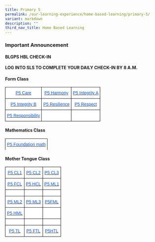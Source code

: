 ```yaml
---
title: Primary 5
permalink: /our-learning-experience/home-based-learning/primary-5/
variant: markdown
description: ""
third_nav_title: Home Based Learning
---
```

### Important&nbsp;Announcement

#### BLGPS HBL CHECK-IN

**LOG INTO SLS TO COMPLETE YOUR DAILY CHECK-IN BY 8 A.M.**

#### Form Class

<style type="text/css">
.tg  {border-collapse:collapse;border-spacing:0;}
.tg td{border-color:black;border-style:solid;border-width:1px;font-family:Arial, sans-serif;font-size:14px;
  overflow:hidden;padding:10px 5px;word-break:normal;}
.tg th{border-color:black;border-style:solid;border-width:1px;font-family:Arial, sans-serif;font-size:14px;
  font-weight:normal;overflow:hidden;padding:10px 5px;word-break:normal;}
.tg .tg-db9x{background-color:#FFF;color:#15C;text-align:center;text-decoration:underline;vertical-align:top}
.tg .tg-ktyi{background-color:#FFF;text-align:left;vertical-align:top}
</style>
<table class="tg">
<thead>
  <tr>
    <th class="tg-db9x"><a href="https://docs.google.com/document/d/1N2y8f3dgI05Gx_QFjbMifLDqUx4F8l5l/edit"><span style="color:#15C;background-color:transparent">P5 Care</span></a></th>
    <th class="tg-db9x"><a href="https://docs.google.com/document/d/1FBK25QGNnVEXBem8H2iIQ1vGJ8X8GlPA/edit"><span style="color:#15C;background-color:transparent">P5 Harmony</span></a></th>
    <th class="tg-db9x"><a href="https://docs.google.com/document/d/1MOxWKysF8qll17g0LmXb-aU5dcIXBryA/edit"><span style="color:#15C;background-color:transparent">P5 Integrity A</span></a></th>
  </tr>
</thead>
<tbody>
  <tr>
    <td class="tg-db9x"><a href="https://docs.google.com/document/d/1RVwJXjTHjkv-dFnjNhU3IK4sPITk_ikB/edit"><span style="color:#15C;background-color:transparent">P5 Integrity B</span></a></td>
    <td class="tg-db9x"><a href="https://docs.google.com/document/d/1Ht1bRZFeTzU03RGbwNo0oIgR7Vt4D15v/edit"><span style="color:#15C;background-color:transparent">P5 Resilience</span></a></td>
    <td class="tg-db9x"><a href="https://docs.google.com/document/d/16qhXWfQq_XJicKRaBXCjUpwcgWN_hFNU/edit"><span style="color:#15C;background-color:transparent">P5 Respect</span></a></td>
  </tr>
  <tr>
    <td class="tg-db9x"><a href="https://docs.google.com/document/d/11hv4f6ogflhC8N_F8DY48HVEi3z-qKrJ/edit"><span style="color:#15C;background-color:transparent">P5 Responsibility</span></a></td>
    <td class="tg-ktyi"></td>
    <td class="tg-ktyi"></td>
  </tr>
</tbody>
</table>

#### Mathematics Class


<style type="text/css">
.tg  {border-collapse:collapse;border-spacing:0;}
.tg td{border-color:black;border-style:solid;border-width:1px;font-family:Arial, sans-serif;font-size:14px;
  overflow:hidden;padding:10px 5px;word-break:normal;}
.tg th{border-color:black;border-style:solid;border-width:1px;font-family:Arial, sans-serif;font-size:14px;
  font-weight:normal;overflow:hidden;padding:10px 5px;word-break:normal;}
.tg .tg-db9x{background-color:#FFF;color:#15C;text-align:center;text-decoration:underline;vertical-align:top}
.tg .tg-ktyi{background-color:#FFF;text-align:left;vertical-align:top}
</style>
<table class="tg">
<thead>
  <tr>
    <th class="tg-db9x"><a href="https://docs.google.com/document/d/1s77z_5OOjhqyr-KelD-ppNbWO1baBpAI/edit?usp=sharing&amp;ouid=105417872371350287373&amp;rtpof=true&amp;sd=true"><span style="color:#15C;background-color:transparent">P5 Foundation math</span></a></th>

  </tr>
  <tr>
  </tr>

</thead></table>

#### Mother Tongue Class


<style type="text/css">
.tg  {border-collapse:collapse;border-spacing:0;}
.tg td{border-color:black;border-style:solid;border-width:1px;font-family:Arial, sans-serif;font-size:14px;
  overflow:hidden;padding:10px 5px;word-break:normal;}
.tg th{border-color:black;border-style:solid;border-width:1px;font-family:Arial, sans-serif;font-size:14px;
  font-weight:normal;overflow:hidden;padding:10px 5px;word-break:normal;}
.tg .tg-db9x{background-color:#FFF;color:#15C;text-align:center;text-decoration:underline;vertical-align:top}
.tg .tg-ktyi{background-color:#FFF;text-align:left;vertical-align:top}
</style>
<table class="tg">
<thead>
  <tr>
    <th class="tg-db9x"><a href="https://docs.google.com/document/d/1jlUWhNmV_PbKoHKFQujXxCrjL245kV_Y/edit"><span style="color:#15C;background-color:transparent">P5 CL1</span></a></th>
    <th class="tg-db9x"><a href="https://docs.google.com/document/d/1vEFQxnFuJ_3xdxqMmMBOsjl17kUCH8Zq/edit"><span style="color:#15C;background-color:transparent">P5 CL2</span></a></th>
    <th class="tg-db9x"><a href="https://docs.google.com/document/d/1lO5WiR_EHnqqXgjyJ1WZBfHNuq1D0096/edit"><span style="color:#15C;background-color:transparent">P5 CL3</span></a></th>
  </tr>
</thead>
<tbody>
  <tr>
    <td class="tg-db9x"><a href="https://docs.google.com/document/d/1TJyNWQBbGIoewFJyU3cms13j0fwBFD5U/edit"><span style="color:#15C;background-color:transparent">P5 FCL</span></a></td>
    <td class="tg-db9x"><a href="https://docs.google.com/document/d/1oZ7AYLkdOIV9BJTBmFCvVRIkKgPaLegq/edit"><span style="color:#15C;background-color:transparent">P5 HCL</span></a></td>
    <td class="tg-db9x"><a href="https://docs.google.com/document/d/1sPl6cRCPFWK27YBP0onVEVbhe5-bphjq/edit"><span style="color:#15C;background-color:transparent">P5 ML1</span></a></td>
  </tr>
  <tr>
    <td class="tg-ktyi"></td>
    <td class="tg-ktyi"></td>
    <td class="tg-ktyi"></td>
  </tr>
  <tr>
    <td class="tg-db9x"><a href="https://docs.google.com/document/d/17Q19OkLjidPZAxYaOplStaB6uuisdlKE/edit"><span style="color:#15C;background-color:transparent">P5 ML2</span></a></td>
    <td class="tg-db9x"><a href="https://docs.google.com/document/d/1YgjfM6Jn0f_pixKMa9Dm9C2nLf1E7CK-/edit?usp=sharing&amp;ouid=105417872371350287373&amp;rtpof=true&amp;sd=true"><span style="color:#15C;background-color:transparent">P5 ML3</span></a></td>
    <td class="tg-db9x"><a href="https://docs.google.com/document/d/1pWsVM3xbV4H8fkGOLIq-UseQGL1bqnL8/edit"><span style="color:#15C;background-color:transparent">P5FML</span></a></td>
  </tr>
  <tr>
    <td class="tg-db9x"><a href="https://docs.google.com/document/d/14Chn1gvHtz4zISod3SbYdLoM9uulMePD/edit"><span style="color:#15C;background-color:transparent">P5 HML</span></a></td>
    <td class="tg-ktyi"></td>
    <td class="tg-ktyi"></td>
  </tr>
  <tr>
    <td class="tg-ktyi"></td>
    <td class="tg-ktyi"></td>
    <td class="tg-ktyi"></td>
  </tr>
  <tr>
    <td class="tg-db9x"><a href="https://docs.google.com/document/d/1-JXaJ9AF6-JyMueCztMhi3IS5UKJsCST/edit"><span style="color:#15C;background-color:transparent">P5 TL</span></a></td>
    <td class="tg-db9x"><a href="https://docs.google.com/document/d/1hxpJhQBmu0yWFLOSCJrJJlS09CyWwoLo/edit"><span style="color:#15C;background-color:transparent">P5 FTL</span></a></td>
    <td class="tg-db9x"><a href="https://docs.google.com/document/d/18nZcIPYcevf2VzpMxkgMOGF_qIKLOZoh/edit?usp=sharing&amp;ouid=105417872371350287373&amp;rtpof=true&amp;sd=true"><span style="color:#15C;background-color:transparent">P5HTL</span></a></td>
  </tr>
</tbody>
</table>